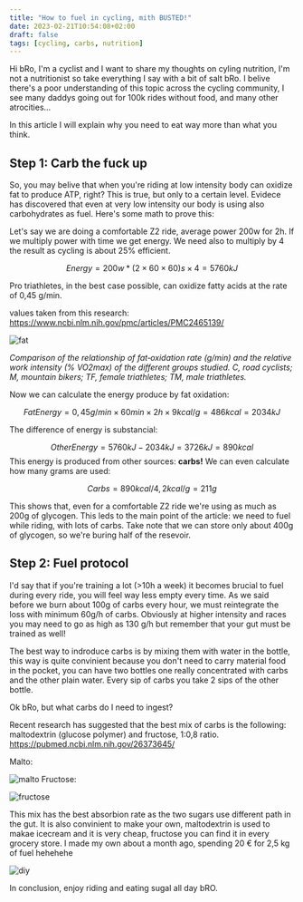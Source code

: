 ```yaml
---
title: "How to fuel in cycling, mith BUSTED!"
date: 2023-02-21T10:54:08+02:00
draft: false
tags: [cycling, carbs, nutrition]
---
```


Hi bRo, I'm a cyclist and I want to share my thoughts on cyling nutrition, I'm not a nutritionist so take everything I say with a bit of salt bRo. I belive there's a poor understanding of this topic across the cycling community, I see many daddys going out for 100k rides without food, and many other atrocities...

In this article I will explain why you need to eat way more than what you think.

## Step 1: Carb the fuck up

So, you may belive that when you're riding at low intensity body can oxidize fat to produce ATP, right? This is true, but only to a certain level. Evidece has discovered that even at very low intensity our body is using also carbohydrates as fuel. Here's some math to prove this:

Let's say we are doing a comfortable Z2 ride, average power 200w for 2h. If we multiply power with time we get energy. We need also to multiply by 4 the result as cycling is about 25% efficient.

$$Energy = 200w*(2\times60\times60)s \times4=5760kJ$$

Pro triathletes, in the best case possible, can oxidize fatty acids at the rate of 0,45 g/min.

values taken from this research: https://www.ncbi.nlm.nih.gov/pmc/articles/PMC2465139/

![fat](/fat.jpg)

_Comparison of the relationship of fat‐oxidation rate (g/min) and the relative work intensity (% VO2max) of the different groups studied. C, road cyclists; M, mountain bikers; TF, female triathletes; TM, male triathletes._

Now we can calculate the energy produce by fat oxidation:

$$FatEnergy = 0,45g/min\times60min\times2h\times9kcal/g = 486kcal = 2034kJ$$

The difference of energy is substancial:

$$OtherEnergy = 5760kJ-2034kJ = 3726kJ = 890kcal$$
This energy is produced from other sources: **carbs!** We can even calculate how many grams are used:

$$Carbs = 890kcal/4,2kcal/g = 211g$$

This shows that, even for a comfortable Z2 ride we're using as much as 200g of glycogen. This leds to the main point of the article: we need to fuel while riding, with lots of carbs. Take note that we can store only about 400g of glycogen, so we're buring half of the resevoir.

## Step 2: Fuel protocol

I'd say that if you're training a lot (>10h a week) it becomes brucial to fuel during every ride, you will feel way less empty every time. As we said before we burn about 100g of carbs every hour, we must reintegrate the loss with minimum 60g/h of carbs. Obviously at higher intensity and races you may need to go as high as 130 g/h but remember that your gut must be trained as well!

The best way to indroduce carbs is by mixing them with water in the bottle, this way is quite convinient because you don't need to carry material food in the pocket, you can have two bottles one really concentrated with carbs and the other plain water. Every sip of carbs you take 2 sips of the other bottle.

Ok bRo, but what carbs do I need to ingest?

Recent research has suggested that the best mix of carbs is the following: maltodextrin (glucose polymer) and fructose, 1:0,8 ratio. https://pubmed.ncbi.nlm.nih.gov/26373645/

Malto:

![malto](/malto.png)
Fructose:

![fructose](/220px-Beta-D-Fructofuranose.svg.png)

This mix has the best absorbion rate as the two sugars use different path in the gut. It is also convinient to make your own, maltodextrin is used to makae icecream and it is very cheap, fructose you can find it in every grocery store. I made my own about a month ago, spending 20 € for 2,5 kg of fuel hehehehe

![diy](/527E5F37-81F3-4C1D-8680-9053C0A475D9.jpg)

In conclusion, enjoy riding and eating sugal all day bRO.
